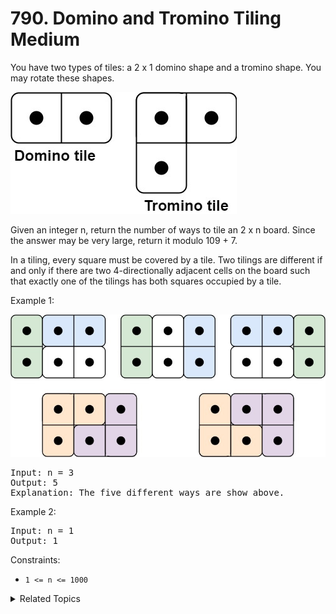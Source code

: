 # 790. Domino and Tromino Tiling<br> Medium

You have two types of tiles: a 2 x 1 domino shape and a tromino shape. You may rotate these shapes.

![](assets/lc-domino.jpg)

Given an integer n, return the number of ways to tile an 2 x n board. Since the answer may be very large, return it modulo 109 + 7.

In a tiling, every square must be covered by a tile. Two tilings are different if and only if there are two 4-directionally adjacent cells on the board such that exactly one of the tilings has both squares occupied by a tile.

Example 1:

![](assets/lc-domino1.jpg)

<pre>
Input: n = 3
Output: 5
Explanation: The five different ways are show above.
</pre>

Example 2:

<pre>
Input: n = 1
Output: 1
</pre>

Constraints:

- `1 <= n <= 1000`

<details>

<summary> Related Topics </summary>

-   `Dynamic Programming`

</details>
